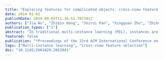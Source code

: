 ```yaml
---
title: "Exploring features for complicated objects: cross-view feature selection for multi-instance learning"
date: 2014-01-01
publishDate: 2019-09-03T11:36:51.707391Z
authors: ["Jia Wu", "Zhibin Hong", "Shirui Pan", "Xingquan Zhu", "Zhihua Cai", "Chengqi Zhang"]
publication_types: ["1"]
abstract: "In traditional multi-instance learning (MIL), instances are typically represented by using a single feature view. As MIL becoming popular in domain specific learning tasks, aggregating multiple feature views to represent multi-instance bags has recently shown promising results, mainly because multiple views provide extra information for MIL tasks. Nevertheless, multiple views also increase the risk of involving redundant views and irrelevant features for learning. In this paper, we formulate a new cross-view feature selection problem that aims to identify the most representative features across all feature views for MIL. To achieve the goal, we design a new optimization problem by integrating both multiview representation and multi-instance bag constraints. The solution to the objective function will ensure that the identified top-m features are the most informative ones across all feature views. Experiments on two real-world applications demonstrate the performance of the cross-view feature selection for content-based image retrieval and social media content recommendation."
featured: false
publication: "*Proceedings of the 23rd ACM International Conference on Conference on Information and Knowledge Management*"
tags: ["Multi-instance learning", "Cross-view feature selection"]
doi: "10.1145/2661829.2662041"
---
```


